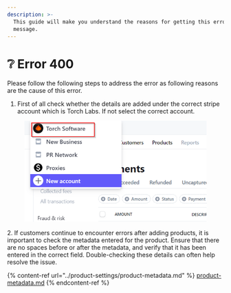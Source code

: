 ```yaml
---
description: >-
  This guide will make you understand the reasons for getting this error
  message.
---
```


# ❔ Error 400

Please follow the following steps to address the error as following reasons are the cause of this error.

1. First of all check whether the details are added under the correct stripe account which is Torch Labs. If not select the correct account.

<figure><img src="../.gitbook/assets/3 (8).png" alt=""><figcaption></figcaption></figure>

2\. If customers continue to encounter errors after adding products, it is important to check the metadata entered for the product. Ensure that there are no spaces before or after the metadata, and verify that it has been entered in the correct field. Double-checking these details can often help resolve the issue.

{% content-ref url="../product-settings/product-metadata.md" %}
[product-metadata.md](../product-settings/product-metadata.md)
{% endcontent-ref %}





